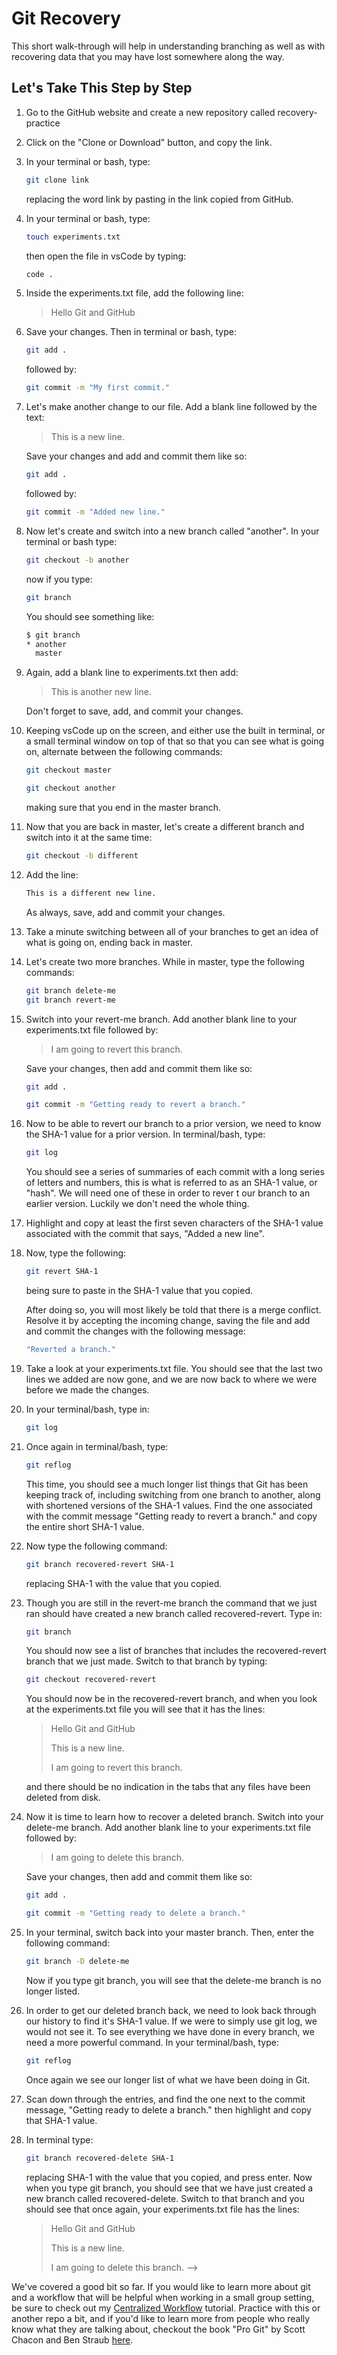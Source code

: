 # Git Recovery

This short walk-through will help in understanding branching as well as with recovering data that you may have lost somewhere along the way.

## Let's Take This Step by Step

1. Go to the GitHub website and create a new repository called recovery-practice

2. Click on the "Clone or Download" button, and copy the link.

3. In your terminal or bash, type:

    ```bash
    git clone link
    ```

    replacing the word link by pasting in the link copied from GitHub.

4. In your terminal or bash, type:

    ```bash
    touch experiments.txt
    ```

    then open the file in vsCode by typing:

    ```bash
    code .
    ```

5. Inside the experiments.txt file, add the following line:

    >Hello Git and GitHub

6. Save your changes. Then in terminal or bash, type:

    ```bash
    git add .
    ```

    followed by:

    ```bash
    git commit -m "My first commit."
    ```

7. Let's make another change to our file. Add a blank line followed by the text:

    >This is a new line.

    Save your changes and add and commit them like so:

    ```bash
    git add .
    ```

    followed by:

    ```bash
    git commit -m "Added new line."
    ```

8. Now let's create and switch into a new branch called "another". In your terminal or bash type:

    ```bash
    git checkout -b another
    ```

    now if you type:

    ```bash
    git branch
    ```

    You should see something like:

    ```bash
    $ git branch
    * another
      master
    ```

9. Again, add a blank line to experiments.txt then add:

    >This is another new line.

    Don't forget to save, add, and commit your changes.

10. Keeping vsCode up on the screen, and either use the built in terminal, or a small terminal window on top of that so that you can see what is going on, alternate between the following commands:

    ```bash
    git checkout master

    git checkout another
    ```

    making sure that you end in the master branch.

11. Now that you are back in master, let's create a different branch and switch into it at the same time:

    ```bash
    git checkout -b different
    ```

12. Add the line:

    ```bash
    This is a different new line.
    ```

    As always, save, add and commit your changes.

13. Take a minute switching between all of your branches to get an idea of what is going on, ending back in master.

14. Let's create two more branches. While in master, type the following commands:

    ```bash
    git branch delete-me
    git branch revert-me
    ```

15. Switch into your revert-me branch. Add another blank line to your experiments.txt file followed by:

    >I am going to revert this branch.

    Save your changes, then add and commit them like so:

    ```bash
    git add .

    git commit -m "Getting ready to revert a branch."
    ```

16. Now to be able to revert our branch to a prior version, we need to know the SHA-1 value for a prior version. In terminal/bash, type:

    ```bash
    git log
    ```

    You should see a series of summaries of each commit with a long series of letters and numbers, this is what is referred to as an SHA-1 value, or "hash". We will need one of these in order to rever t our branch to an earlier version. Luckily we don't need the whole thing.

17. Highlight and copy at least the first seven characters of the SHA-1 value associated with the  commit that says, "Added a new line".

18. Now, type the following:

    ```bash
    git revert SHA-1
    ```

    being sure to paste in the SHA-1 value that you copied.

    After doing so, you will most likely be told that there is a merge conflict. Resolve it by accepting the incoming change, saving the file and add and commit the changes with the following message:

    ```bash
    "Reverted a branch."
    ```

19. Take a look at your experiments.txt file. You should see that the last two lines we added are now gone, and we are now back to where we were before we made the changes.

20. In your terminal/bash, type in:

    ```bash
    git log
    ```

21. Once again in terminal/bash, type:

    ```bash
    git reflog
    ```

    This time, you should see a much longer list things that Git has been keeping track of, including switching from one branch to another, along with shortened versions of the SHA-1 values. Find the one associated with the commit message "Getting ready to revert a branch." and copy the entire short SHA-1 value.

22. Now type the following command:

    ```bash
    git branch recovered-revert SHA-1
    ```

    replacing SHA-1 with the value that you copied.

23. Though you are still in the revert-me branch the command that we just ran should have created a new branch called recovered-revert. Type in:

    ```bash
    git branch
    ```

    You should now see a list of branches that includes the recovered-revert branch that we just made. Switch to that branch by typing:

    ```bash
    git checkout recovered-revert
    ```

    You should now be in the recovered-revert branch, and when you look at the experiments.txt file you will see that it has the lines:

    >Hello Git and GitHub
    >
    >This is a new line.
    >
    >I am going to revert this branch.

    and there should be no indication in the tabs that any files have been deleted from disk.

24. Now it is time to learn how to recover a deleted branch. Switch into your delete-me branch. Add another blank line to your experiments.txt file followed by:

    >I am going to delete this branch.

    Save your changes, then add and commit them like so:

    ```bash
    git add .

    git commit -m "Getting ready to delete a branch."
    ```

25. In your terminal, switch back into your master branch. Then, enter the following command:

    ```bash
    git branch -D delete-me
    ```

    Now if you type git branch, you will see that the delete-me branch is no longer listed.

26. In order to get our deleted branch back, we need to look back through our history to find it's SHA-1 value. If we were to simply use git log, we would not see it. To see everything we have done in every branch, we need a more powerful command. In your terminal/bash, type:

    ```bash
    git reflog
    ```

    Once again we see our longer list of what we have been doing in Git.

27. Scan down through the entries, and find the one next to the commit message, "Getting ready to delete a branch." then highlight and copy that SHA-1 value.

28. In terminal type:

    ```bash
    git branch recovered-delete SHA-1
    ```

    replacing SHA-1 with the value that you copied, and press enter. Now when you type git branch, you should see that we have just created a new branch called recovered-delete. Switch to that branch and you should see that once again, your experiments.txt file has the lines:

    >Hello Git and GitHub
    >
    >This is a new line.
    >
    >I am going to delete this branch. -->

We've covered a good bit so far. If you would like to learn more about git and a workflow that will be helpful when working in a small group setting, be sure to check out my [Centralized Workflow](https://github.com/braydenc303/GitTutorial) tutorial. Practice with this or another repo a bit, and if you'd like to learn more from people who really know what they are talking about, checkout the book "Pro Git" by Scott Chacon and Ben Straub [here](https://git-scm.com/book/en/v2).
